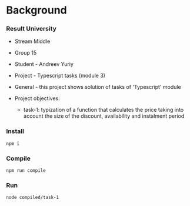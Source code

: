 # Background
### Result University

* Stream Middle
* Group 15
* Student - Andreev Yuriy
* Project - Typescript tasks (module 3)

* General - this project shows solution of tasks of 'Typescript' module
* Project objectives:
	* task-1: typization of a function that calculates the price taking into account the size of the discount, availability and instalment period

### Install

```
npm i
```

### Compile
```
npm run compile
```

### Run
```
node compiled/task-1
```

